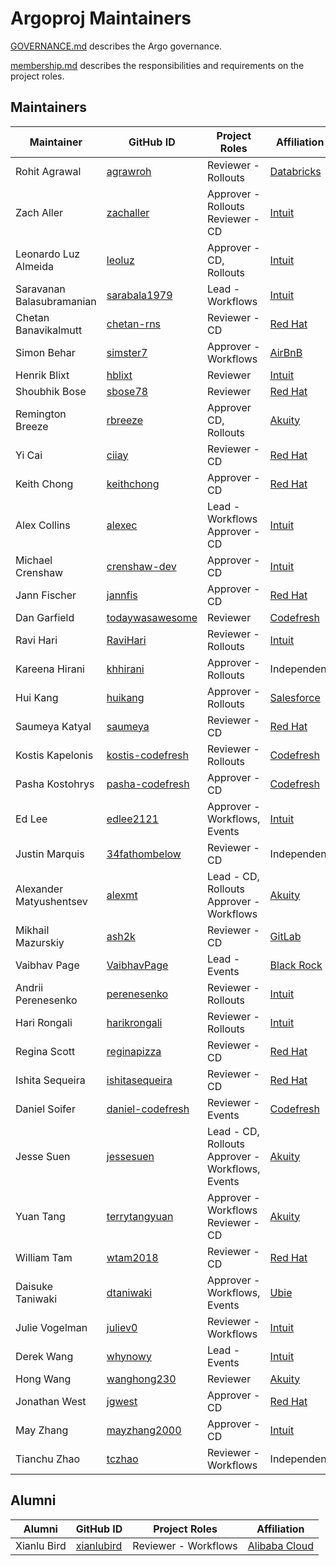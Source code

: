 # Argoproj Maintainers

[GOVERNANCE.md](https://github.com/argoproj/argoproj/blob/master/community/GOVERNANCE.md) describes the Argo governance.

[membership.md](https://github.com/argoproj/argoproj/blob/master/community/membership.md) describes the responsibilities and requirements on the project roles. 

## Maintainers

| Maintainer | GitHub ID | Project Roles | Affiliation
| --------------- | --------- | ----------- | ----------- |
| Rohit Agrawal | [agrawroh](https://github.com/agrawroh) | Reviewer - Rollouts | [Databricks](https://databricks.com/) |
| Zach Aller | [zachaller](https://github.com/zachaller) | Approver - Rollouts <br/>Reviewer - CD | [Intuit](https://www.github.com/intuit/) |
| Leonardo Luz Almeida | [leoluz](https://github.com/leoluz) | Approver - CD, Rollouts | [Intuit](https://www.github.com/intuit/) |
| Saravanan Balasubramanian| [sarabala1979](https://github.com/sarabala1979) | Lead - Workflows | [Intuit](https://www.github.com/intuit/) |
| Chetan Banavikalmutt | [chetan-rns](https://github.com/chetan-rns) | Reviewer - CD | [Red Hat](https://www.github.com/redhat/) |
| Simon Behar| [simster7](https://github.com/simster7) | Approver - Workflows | [AirBnB](https://www.github.com/airbnb/) |
| Henrik Blixt | [hblixt](https://github.com/hblixt) | Reviewer | [Intuit](https://www.github.com/intuit/) |
| Shoubhik Bose | [sbose78](https://github.com/sbose78) | Reviewer | [Red Hat](https://www.github.com/redhat/) |
| Remington Breeze | [rbreeze](https://github.com/rbreeze) | Approver CD, Rollouts | [Akuity](https://akuity.io/) |
| Yi Cai | [ciiay](https://github.com/ciiay) | Reviewer - CD | [Red Hat](https://www.github.com/redhat/) |
| Keith Chong| [keithchong](https://github.com/keithchong) | Approver - CD | [Red Hat](https://www.github.com/redhat/) |
| Alex Collins| [alexec](https://github.com/alexec) | Lead - Workflows <br/>Approver - CD  | [Intuit](https://www.github.com/intuit/) |
| Michael Crenshaw | [crenshaw-dev](https://github.com/crenshaw-dev) | Approver - CD | [Intuit](https://www.github.com/intuit/) |
| Jann Fischer| [jannfis](https://github.com/jannfis) | Approver - CD | [Red Hat](https://www.github.com/redhat/) |
| Dan Garfield| [todaywasawesome](https://github.com/todaywasawesome) | Reviewer | [Codefresh](https://www.github.com/codefresh/) |
| Ravi Hari | [RaviHari](https://github.com/RaviHari) | Reviewer - Rollouts | [Intuit](https://www.github.com/intuit/) |
| Kareena Hirani| [khhirani](https://github.com/khhirani) | Approver - Rollouts | Independent |
| Hui Kang | [huikang](https://github.com/huikang) | Approver - Rollouts | [Salesforce](https://salesforce.com/) |
| Saumeya Katyal | [saumeya](https://github.com/saumeya) | Reviewer - CD | [Red Hat](https://www.github.com/redhat/) |
| Kostis Kapelonis | [kostis-codefresh](https://github.com/kostis-codefresh) | Reviewer - Rollouts | [Codefresh](https://www.github.com/codefresh/) |
| Pasha Kostohrys | [pasha-codefresh](https://github.com/pasha-codefresh) | Approver - CD | [Codefresh](https://www.github.com/codefresh/) |
| Ed Lee| [edlee2121](https://github.com/edlee2121) | Approver - Workflows, Events | [Intuit](https://www.github.com/intuit/) |
| Justin Marquis | [34fathombelow](https://github.com/34fathombelow) | Reviewer - CD | Independent | 
| Alexander Matyushentsev | [alexmt](https://github.com/alexmt) | Lead - CD, Rollouts <br/>Approver - Workflows | [Akuity](https://akuity.io/) |
| Mikhail Mazurskiy | [ash2k](https://github.com/ash2k) | Reviewer - CD | [GitLab](https://www.github.com/gitlab/) |
| Vaibhav Page| [VaibhavPage](https://github.com/VaibhavPage) | Lead - Events | [Black Rock](https://www.github.com/blackrock/) |
| Andrii Perenesenko | [perenesenko](https://github.com/perenesenko) | Reviewer - Rollouts | [Intuit](https://www.github.com/intuit/) |
| Hari Rongali | [harikrongali](https://github.com/harikrongali) | Reviewer - Rollouts | [Intuit](https://www.github.com/intuit/) |
| Regina Scott| [reginapizza](https://github.com/reginapizza) | Reviewer - CD | [Red Hat](https://www.github.com/redhat/) |
| Ishita Sequeira | [ishitasequeira](https://github.com/ishitasequeira) | Reviewer - CD | [Red Hat](https://www.github.com/redhat/) |
| Daniel Soifer | [daniel-codefresh](https://github.com/daniel-codefresh) | Reviewer - Events | [Codefresh](https://www.github.com/codefresh/) |
| Jesse Suen | [jessesuen](https://github.com/jessesuen) | Lead - CD, Rollouts <br/>Approver - Workflows, Events | [Akuity](https://akuity.io/) |
| Yuan Tang| [terrytangyuan](https://github.com/terrytangyuan) | Approver - Workflows <br/>Reviewer - CD | [Akuity](https://akuity.io/) |
| William Tam | [wtam2018](https://github.com/wtam2018) | Reviewer - CD | [Red Hat](https://www.github.com/redhat/) |
| Daisuke Taniwaki| [dtaniwaki](https://github.com/dtaniwaki) | Approver - Workflows, Events | [Ubie](https://ubie.life/) |
| Julie Vogelman | [juliev0](https://github.com/juliev0) | Reviewer - Workflows | [Intuit](https://www.github.com/intuit/) |
| Derek Wang | [whynowy](https://github.com/whynowy) | Lead - Events | [Intuit](https://www.github.com/intuit/) |
| Hong Wang | [wanghong230](https://github.com/wanghong230) | Reviewer | [Akuity](https://akuity.io/) |
| Jonathan West| [jgwest](https://github.com/jgwest) | Approver - CD | [Red Hat](https://www.github.com/redhat/) |
| May Zhang | [mayzhang2000](https://github.com/mayzhang2000) | Approver - CD | [Intuit](https://www.github.com/intuit/) |
| Tianchu Zhao | [tczhao](https://github.com/tczhao) | Reviewer - Workflows | Independent |

## Alumni

| Alumni | GitHub ID | Project Roles | Affiliation
| --------------- | --------- | ----------- | ----------- |
| Xianlu Bird | [xianlubird](https://github.com/xianlubird) | Reviewer - Workflows | [Alibaba Cloud](https://github.com/aliyun) |
